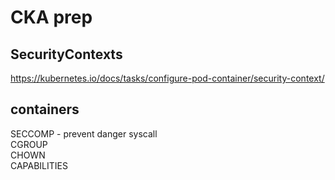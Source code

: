 # CKA prep

## SecurityContexts
 
https://kubernetes.io/docs/tasks/configure-pod-container/security-context/ 


## containers
SECCOMP - prevent danger syscall  
CGROUP  
CHOWN  
CAPABILITIES  
